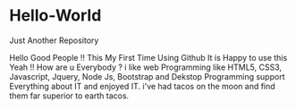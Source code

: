 # Hello-World
Just Another Repository

Hello Good People !!
This My First Time Using Github
It is Happy to use this
Yeah !!
How are u Everybody ? i like web Programming like HTML5, CSS3, Javascript, Jquery, Node Js, Bootstrap and Dekstop Programming 
support Everything about IT and enjoyed IT.
i've had tacos on the moon and find them far superior to earth tacos.
